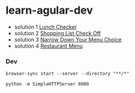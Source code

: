 # learn-agular-dev

+ solution 1 [Lunch Checker](https://agustibr.github.io/learn-angular-dev/module1-solution/)
+ solution 2 [Shopping List Check Off](https://agustibr.github.io/learn-angular-dev/module2-solution/)
+ solution 3 [Narrow Down Your Menu Choice](https://agustibr.github.io/learn-angular-dev/module3-solution/)
+ solution 4 [Restaurant Menu](https://agustibr.github.io/learn-angular-dev/module4-solution/)


### Dev

```
browser-sync start --server --directory "**/*"
```

```
python -m SimpleHTTPServer 8000
```
